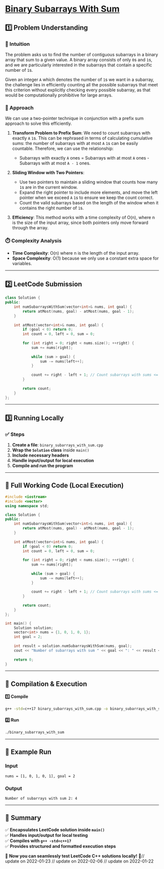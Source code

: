# **[Binary Subarrays With Sum](https://leetcode.com/problems/binary-subarrays-with-sum/description/)**  

## **1️⃣ Problem Understanding**  
### **📌 Intuition**  
The problem asks us to find the number of contiguous subarrays in a binary array that sum to a given value. A binary array consists of only `0`s and `1`s, and we are particularly interested in the subarrays that contain a specific number of `1`s.

Given an integer `A` which denotes the number of `1`s we want in a subarray, the challenge lies in efficiently counting all the possible subarrays that meet this criterion without explicitly checking every possible subarray, as that would be computationally prohibitive for large arrays.

### **🚀 Approach**  
We can use a two-pointer technique in conjunction with a prefix sum approach to solve this efficiently. 

1. **Transform Problem to Prefix Sum**: We need to count subarrays with exactly `A` `1`s. This can be rephrased in terms of calculating cumulative sums: the number of subarrays with at most `A` `1`s can be easily countable. Therefore, we can use the relationship:
   - Subarrays with exactly `A` ones = Subarrays with at most `A` ones - Subarrays with at most `A - 1` ones.
  
2. **Sliding Window with Two Pointers**: 
   - Use two pointers to maintain a sliding window that counts how many `1`s are in the current window. 
   - Expand the right pointer to include more elements, and move the left pointer when we exceed `A` `1`s to ensure we keep the count correct.
   - Count the valid subarrays based on the length of the window when it contains the right number of `1`s.

3. **Efficiency**: This method works with a time complexity of O(n), where n is the size of the input array, since both pointers only move forward through the array.

### **⏱️ Complexity Analysis**  
- **Time Complexity**: O(n) where n is the length of the input array.  
- **Space Complexity**: O(1) because we only use a constant extra space for variables.

---  

## **2️⃣ LeetCode Submission**  
```cpp
class Solution {
public:
    int numSubarraysWithSum(vector<int>& nums, int goal) {
        return atMost(nums, goal) - atMost(nums, goal - 1);
    }
    
    int atMost(vector<int>& nums, int goal) {
        if (goal < 0) return 0;
        int count = 0, left = 0, sum = 0;
        
        for (int right = 0; right < nums.size(); ++right) {
            sum += nums[right];
            
            while (sum > goal) {
                sum -= nums[left++];
            }
            
            count += right - left + 1; // Count subarrays with sums <= goal
        }
        
        return count;
    }
};
```  

---  

## **3️⃣ Running Locally**  
### **✅ Steps**  
1. **Create a file**: `binary_subarrays_with_sum.cpp`  
2. **Wrap the `Solution` class** inside `main()`  
3. **Include necessary headers**  
4. **Handle input/output for local execution**  
5. **Compile and run the program**  

---  

## **📝 Full Working Code (Local Execution)**  
```cpp
#include <iostream>
#include <vector>
using namespace std;

class Solution {
public:
    int numSubarraysWithSum(vector<int>& nums, int goal) {
        return atMost(nums, goal) - atMost(nums, goal - 1);
    }
    
    int atMost(vector<int>& nums, int goal) {
        if (goal < 0) return 0;
        int count = 0, left = 0, sum = 0;
        
        for (int right = 0; right < nums.size(); ++right) {
            sum += nums[right];
            
            while (sum > goal) {
                sum -= nums[left++];
            }
            
            count += right - left + 1; // Count subarrays with sums <= goal
        }
        
        return count;
    }
};

int main() {
    Solution solution;
    vector<int> nums = {1, 0, 1, 0, 1};
    int goal = 2;
    
    int result = solution.numSubarraysWithSum(nums, goal);
    cout << "Number of subarrays with sum " << goal << ": " << result << endl;
    
    return 0;
}
```  

---  

## **🔧 Compilation & Execution**  
#### **1️⃣ Compile**  
```bash
g++ -std=c++17 binary_subarrays_with_sum.cpp -o binary_subarrays_with_sum
```  

#### **2️⃣ Run**  
```bash
./binary_subarrays_with_sum
```  

---  

## **🎯 Example Run**  
### **Input**  
```
nums = [1, 0, 1, 0, 1], goal = 2
```  
### **Output**  
```
Number of subarrays with sum 2: 4
```  

---  

## **📌 Summary**  
✅ **Encapsulates LeetCode solution inside `main()`**  
✅ **Handles input/output for local testing**  
✅ **Compiles with `g++ -std=c++17`**  
✅ **Provides structured and formatted execution steps**  

🚀 **Now you can seamlessly test LeetCode C++ solutions locally!** 🚀// update on 2022-01-23
// update on 2022-02-06
// update on 2022-01-22
